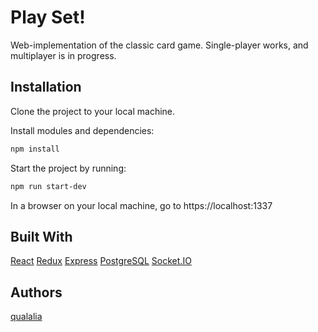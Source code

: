 # Play Set!

Web-implementation of the classic card game. Single-player works, and multiplayer is in progress.

## Installation

Clone the project to your local machine.

Install modules and dependencies:

```bash
npm install
```

Start the project by running:

```bash
npm run start-dev
```

In a browser on your local machine, go to https://localhost:1337

## Built With

[React](https://reactjs.org/)
[Redux](https://redux.js.org/)
[Express](https://expressjs.com/)
[PostgreSQL](https://www.postgresql.org/)
[Socket.IO](https://socket.io/)

## Authors

[qualalia](https://github.com/qualalia)
